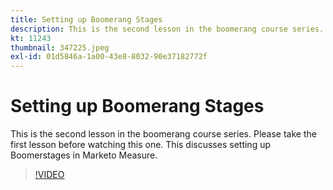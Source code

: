 ```yaml
---
title: Setting up Boomerang Stages
description: This is the second lesson in the boomerang course series.  Please take the first lesson before watching this one. This discusses setting up Boomerstages in Marketo Measure.
kt: 11243
thumbnail: 347225.jpeg
exl-id: 01d5846a-1a00-43e8-8032-90e37182772f
---
```

# Setting up Boomerang Stages

This is the second lesson in the boomerang course series.  Please take the first lesson before watching this one. This discusses setting up Boomerstages in Marketo Measure.

>[!VIDEO](https://video.tv.adobe.com/v/347225/?quality=12&learn=on)
